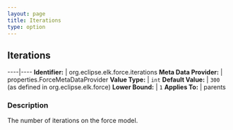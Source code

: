 ```yaml
---
layout: page
title: Iterations
type: option
---
```

## Iterations

----|----
**Identifier:** | org.eclipse.elk.force.iterations
**Meta Data Provider:** | properties.ForceMetaDataProvider
**Value Type:** | `int`
**Default Value:** | `300` (as defined in org.eclipse.elk.force)
**Lower Bound:** | `1`
**Applies To:** | parents

### Description

The number of iterations on the force model.
